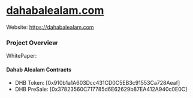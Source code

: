 
# [dahabalealam.com](https://dahabalealam.com)
Website: https://dahabalealam.com

### Project Overview

WhitePaper: 

#### Dahab Alealam Contracts
- DHB Token: [0x910b1a1A603Dcc431CD0C5EB3c91553Ca728Aeaf]
- DHB PreSale: [0x37823560C717785d6E62629b87EA412A940c0E0C]


